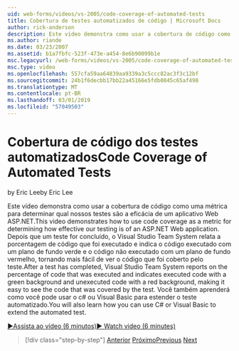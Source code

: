 ```yaml
---
uid: web-forms/videos/vs-2005/code-coverage-of-automated-tests
title: Cobertura de testes automatizados de código | Microsoft Docs
author: rick-anderson
description: Este vídeo demonstra como usar a cobertura de código como uma métrica para determinar qual nossos testes são a eficácia de um aplicativo Web ASP.NET. Depois que um teste tiver com...
ms.author: riande
ms.date: 03/23/2007
ms.assetid: b1a7fbfc-523f-473e-a454-8e6b90099b1e
msc.legacyurl: /web-forms/videos/vs-2005/code-coverage-of-automated-tests
msc.type: video
ms.openlocfilehash: 557cfa59aa64839aa9339a3c5ccc82ac3f3c12bf
ms.sourcegitcommit: 24b1f6decbb17bb22a45166e5fdb0845c65af498
ms.translationtype: MT
ms.contentlocale: pt-BR
ms.lasthandoff: 03/01/2019
ms.locfileid: "57049503"
---
```

<a name="code-coverage-of-automated-tests"></a><span data-ttu-id="dca28-104">Cobertura de código dos testes automatizados</span><span class="sxs-lookup"><span data-stu-id="dca28-104">Code Coverage of Automated Tests</span></span>
====================
<span data-ttu-id="dca28-105">by Eric Lee</span><span class="sxs-lookup"><span data-stu-id="dca28-105">by Eric Lee</span></span>

<span data-ttu-id="dca28-106">Este vídeo demonstra como usar a cobertura de código como uma métrica para determinar qual nossos testes são a eficácia de um aplicativo Web ASP.NET.</span><span class="sxs-lookup"><span data-stu-id="dca28-106">This video demonstrates how to use code coverage as a metric for determining how effective our testing is of an ASP.NET Web application.</span></span> <span data-ttu-id="dca28-107">Depois que um teste for concluído, o Visual Studio Team System relata a porcentagem de código que foi executado e indica o código executado com um plano de fundo verde e o código não executado com um plano de fundo vermelho, tornando mais fácil de ver o código que foi coberto pelo teste.</span><span class="sxs-lookup"><span data-stu-id="dca28-107">After a test has completed, Visual Studio Team System reports on the percentage of code that was executed and indicates executed code with a green background and unexecuted code with a red background, making it easy to see the code that was covered by the test.</span></span> <span data-ttu-id="dca28-108">Você também aprenderá como você pode usar o c# ou Visual Basic para estender o teste automatizado.</span><span class="sxs-lookup"><span data-stu-id="dca28-108">You will also learn how you can use C# or Visual Basic to extend the automated test.</span></span>

[<span data-ttu-id="dca28-109">&#9654;Assista ao vídeo (6 minutos)</span><span class="sxs-lookup"><span data-stu-id="dca28-109">&#9654; Watch video (6 minutes)</span></span>](https://channel9.msdn.com/Blogs/ASP-NET-Site-Videos/code-coverage-of-automated-tests)

> [!div class="step-by-step"]
> <span data-ttu-id="dca28-110">[Anterior](measuring-the-business-value-of-ajax.md)
> [Próximo](custom-extraction-rules-and-coded-web-tests.md)</span><span class="sxs-lookup"><span data-stu-id="dca28-110">[Previous](measuring-the-business-value-of-ajax.md)
[Next](custom-extraction-rules-and-coded-web-tests.md)</span></span>
